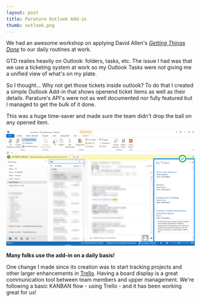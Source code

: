 ```yaml
---
layout: post
title: Parature Outlook Add-in
thumb: outlook.png
---
```


We had an awesome workshop on applying David Allen's [*Getting Things Done*](http://gettingthingsdone.com)
to our daily routines at work.

GTD realies heavily on Outlook: folders, tasks, etc. The issue I had was that
we use a ticketing system at work so my Outlook Tasks were not giving me a unified
view of what's on my plate.

So I thought... Why not get those tickets inside outlook? To do that I created
a simple Outlook Add-in that shows openend ticket items as well as their details.
Parature's API's were not as well documented nor fully featured but I managed to
get the bulk of it done.

This was a huge time-saver and made sure the team didn't drop the ball on any
opened item.

![Outlook AddIn](/public/gtd-parature.png)

**Many folks use the add-in on a daily basis!**

One change I made since its creation was to start tracking projects and other
larger enhancements in [Trello](http://www.trello.com).
Having a board display is a great communication
tool between team members and upper management. We're following a basic KANBAN
flow - using Trello - and it has been working great for us!
